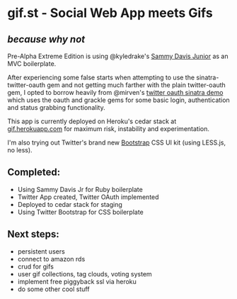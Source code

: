 gif.st - Social Web App meets Gifs
==================
_because why not_
-----------------

Pre-Alpha Extreme Edition is using @kyledrake's [Sammy Davis Junior](https://github.com/kyledrake/sammy_davis_jr) as an MVC boilerplate.

After experiencing some false starts when attempting to use the sinatra-twitter-oauth gem and not getting much farther with the plain twitter-oauth gem, I opted to borrow heavily from @mirven's [twitter oauth sinatra demo](https://github.com/mirven/twitter-oauth-sinatra) which uses the oauth and grackle gems for some basic login, authentication and status grabbing functionality.

This app is currently deployed on Heroku's cedar stack at [gif.herokuapp.com](http://gif.herokuapp.com) for maximum risk, instability and experimentation.

I'm also trying out Twitter's brand new [Bootstrap](http://twitter.github.com/bootstrap/) CSS UI kit (using LESS.js, no less).

Completed:
----------

* Using Sammy Davis Jr for Ruby boilerplate
* Twitter App created, Twitter OAuth implemented
* Deployed to cedar stack for staging
* Using Twitter Bootstrap for CSS boilerplate

Next steps:
-----------

* persistent users
* connect to amazon rds
* crud for gifs
* user gif collections, tag clouds, voting system
* implement free piggyback ssl via heroku
* do some other cool stuff
